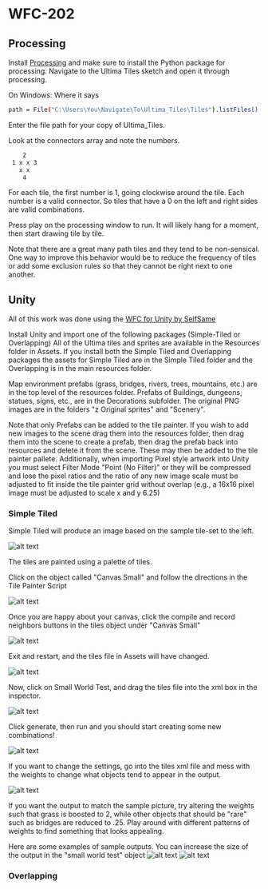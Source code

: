 # WFC-202

## Processing
Install [Processing](https://processing.org/) and make sure to install the Python package for processing.
Navigate to the Ultima Tiles sketch and open it through processing.

On Windows:
Where it says 
```bash
path = File("C:\Users\You\Navigate\To\Ultima_Tiles\Tiles").listFiles()
```
Enter the file path for your copy of Ultima_Tiles.

Look at the connectors array and note the numbers.
```bash
    2
 1 x x 3
   x x
    4
```
For each tile, the first number is 1, going clockwise around the tile. Each number is a valid connector. So tiles that have a 0 on the left and right sides are valid combinations.

Press play on the processing window to run. It will likely hang for a moment, then start drawing tile by tile. 

Note that there are a great many path tiles and they tend to be non-sensical. One way to improve this behavior would be to reduce the frequency of tiles or add some exclusion rules so that they cannot be right next to one another.

## Unity
All of this work was done using the [WFC for Unity by SelfSame](https://selfsame.itch.io/unitywfc)

Install Unity and import one of the following packages (Simple-Tiled or Overlapping)
All of the Ultima tiles and sprites are available in the Resources folder in Assets.
If you install both the Simple Tiled and Overlapping packages the assets for Simple Tiled are in the Simple Tiled folder and the Overlapping is in the main resources folder.

Map environment prefabs (grass, bridges, rivers, trees, mountains, etc.) are in the top level of the resources folder.
Prefabs of Buildings, dungeons, statues, signs, etc., are in the Decorations subfolder. 
The original PNG images are in the folders "z Original sprites" and "Scenery".

Note that only Prefabs can be added to the tile painter. If you wish to add new images to the scene drag them into the resources folder, then drag them into the scene to create a prefab, then drag the prefab back into resources and delete it from the scene. These may then be added to the tile painter pallete. Additionally, when importing Pixel style artwork into Unity you must select Filter Mode "Point (No Filter)" or they will be compressed and lose the pixel ratios and the ratio of any new image scale must be adjusted to fit inside the tile painter grid without overlap (e.g., a 16x16 pixel image must be adjusted to scale x and y 6.25)

### Simple Tiled
Simple Tiled will produce an image based on the sample tile-set to the left. 

![alt text](https://github.com/lee3206/WFC-202/blob/master/tiled-unity-example1.png)

The tiles are painted using a palette of tiles.

Click on the object called "Canvas Small" and follow the directions in the Tile Painter Script

![alt text](https://github.com/lee3206/WFC-202/blob/master/tiled-unity-example2.png)

Once you are happy about your canvas, click the compile and record neighbors buttons in the tiles object under "Canvas Small"

![alt text](https://github.com/lee3206/WFC-202/blob/master/tiled-unity-example3.png)

Exit and restart, and the tiles file in Assets will have changed. 

![alt text](https://github.com/lee3206/WFC-202/blob/master/tiled-unity-example4.png)

Now, click on Small World Test, and drag the tiles file into the xml box in the inspector.

![alt text](https://github.com/lee3206/WFC-202/blob/master/tiled-unity-example5.png)

Click generate, then run and you should start creating some new combinations!

![alt text](https://github.com/lee3206/WFC-202/blob/master/tiled-unity-example6.png)

If you want to change the settings, go into the tiles xml file and mess with the weights to change what objects tend to appear in the output.

![alt text](https://github.com/lee3206/WFC-202/blob/master/tiled-unity-example7.png)

If you want the output to match the sample picture, try altering the weights such that grass is boosted to 2, while other objects that should be "rare" such as bridges are reduced to .25. Play around with different patterns of weights to find something that looks appealing.

Here are some examples of sample outputs. You can increase the size of the output in the "small world test" object
![alt text](https://github.com/lee3206/WFC-202/blob/master/SmallTile-1.png)
![alt text](https://github.com/lee3206/WFC-202/blob/master/LargeTile-2.png)

### Overlapping
